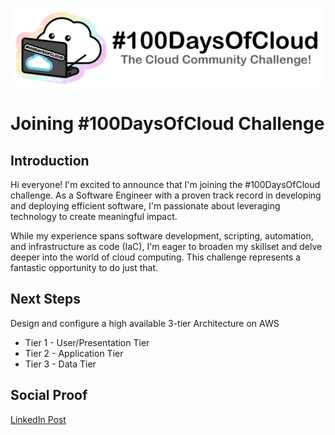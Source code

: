 ![placeholder image](banner.png)

# Joining #100DaysOfCloud Challenge

## Introduction

Hi everyone! I'm excited to announce that I'm joining the #100DaysOfCloud challenge. As a Software Engineer with a proven track record in developing and deploying efficient software, I'm passionate about leveraging technology to create meaningful impact.

While my experience spans software development, scripting, automation, and infrastructure as code (IaC), I'm eager to broaden my skillset and delve deeper into the world of cloud computing. This challenge represents a fantastic opportunity to do just that.

   
## Next Steps

Design and configure a high available 3-tier Architecture on AWS
- Tier 1 - User/Presentation Tier
- Tier 2 - Application Tier
- Tier 3 - Data Tier 



## Social Proof

[LinkedIn Post](https://www.linkedin.com/posts/jecinta-atieno_github-ogolajecinta100daysofcloud-activity-7170449011089235968-2HX3?utm_source=share&utm_medium=member_desktop)
